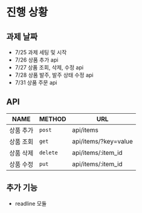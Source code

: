 # 진행 상황

## 과제 날짜

- 7/25 과제 세팅 및 시작
- 7/26 상품 추가 api
- 7/27 상품 조회, 삭제, 수정 api
- 7/28 상품 발주, 발주 상태 수정 api
- 7/31 상품 주문 api

## API

| NAME      | METHOD   | URL                  |
| --------- | -------- | -------------------- |
| 상품 추가 | `post`   | api/items            |
| 상품 조회 | `get`    | api/items/?key=value |
| 상품 삭제 | `delete` | api/items/:item_id   |
| 상품 수정 | `put`    | api/items/:item_id   |

## 추가 기능

- readline 모듈
